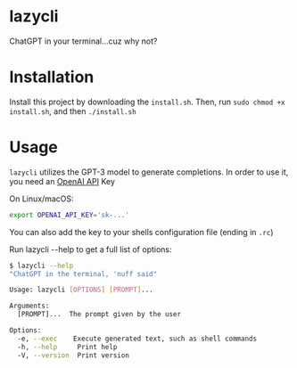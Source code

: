 # lazycli
ChatGPT in your terminal...cuz why not?

# Installation

Install this project by downloading the `install.sh`. Then, run `sudo chmod +x install.sh`, and then `./install.sh`

# Usage
`lazycli` utilizes the GPT-3 model to generate completions. In order to use it, you need an [OpenAI API](https://openai.com/blog/openai-api) Key

On Linux/macOS:

```bash
export OPENAI_API_KEY='sk-...'
```

You can also add the key to your shells configuration file (ending in `.rc`)

Run lazycli --help to get a full list of options:

```sh
$ lazycli --help
"ChatGPT in the terminal, 'nuff said"

Usage: lazycli [OPTIONS] [PROMPT]...

Arguments:
  [PROMPT]...  The prompt given by the user

Options:
  -e, --exec    Execute generated text, such as shell commands
  -h, --help     Print help
  -V, --version  Print version
```

